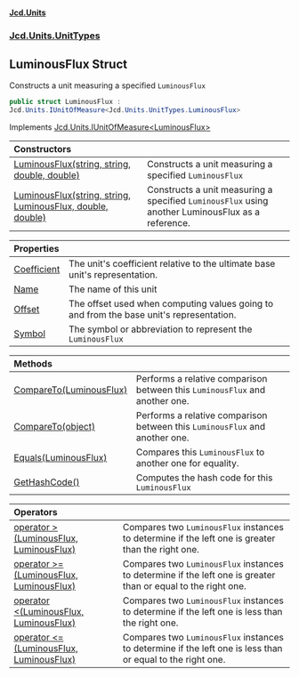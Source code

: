 #### [Jcd.Units](index.md 'index')
### [Jcd.Units.UnitTypes](Jcd.Units.UnitTypes.md 'Jcd.Units.UnitTypes')

## LuminousFlux Struct

Constructs a unit measuring a specified `LuminousFlux`

```csharp
public struct LuminousFlux :
Jcd.Units.IUnitOfMeasure<Jcd.Units.UnitTypes.LuminousFlux>
```

Implements [Jcd.Units.IUnitOfMeasure&lt;](Jcd.Units.IUnitOfMeasure_TUnits_.md 'Jcd.Units.IUnitOfMeasure<TUnits>')[LuminousFlux](Jcd.Units.UnitTypes.LuminousFlux.md 'Jcd.Units.UnitTypes.LuminousFlux')[&gt;](Jcd.Units.IUnitOfMeasure_TUnits_.md 'Jcd.Units.IUnitOfMeasure<TUnits>')

| Constructors | |
| :--- | :--- |
| [LuminousFlux(string, string, double, double)](Jcd.Units.UnitTypes.LuminousFlux.LuminousFlux(string,string,double,double).md 'Jcd.Units.UnitTypes.LuminousFlux.LuminousFlux(string, string, double, double)') | Constructs a unit measuring a specified `LuminousFlux` |
| [LuminousFlux(string, string, LuminousFlux, double, double)](Jcd.Units.UnitTypes.LuminousFlux.LuminousFlux(string,string,Jcd.Units.UnitTypes.LuminousFlux,double,double).md 'Jcd.Units.UnitTypes.LuminousFlux.LuminousFlux(string, string, Jcd.Units.UnitTypes.LuminousFlux, double, double)') | Constructs a unit measuring a specified `LuminousFlux` using another LuminousFlux as a reference. |

| Properties | |
| :--- | :--- |
| [Coefficient](Jcd.Units.UnitTypes.LuminousFlux.Coefficient.md 'Jcd.Units.UnitTypes.LuminousFlux.Coefficient') | The unit's coefficient relative to the ultimate base unit's representation. |
| [Name](Jcd.Units.UnitTypes.LuminousFlux.Name.md 'Jcd.Units.UnitTypes.LuminousFlux.Name') | The name of this unit |
| [Offset](Jcd.Units.UnitTypes.LuminousFlux.Offset.md 'Jcd.Units.UnitTypes.LuminousFlux.Offset') | The offset used when computing values going to and from the base unit's representation. |
| [Symbol](Jcd.Units.UnitTypes.LuminousFlux.Symbol.md 'Jcd.Units.UnitTypes.LuminousFlux.Symbol') | The symbol or abbreviation to represent the `LuminousFlux` |

| Methods | |
| :--- | :--- |
| [CompareTo(LuminousFlux)](Jcd.Units.UnitTypes.LuminousFlux.CompareTo(Jcd.Units.UnitTypes.LuminousFlux).md 'Jcd.Units.UnitTypes.LuminousFlux.CompareTo(Jcd.Units.UnitTypes.LuminousFlux)') | Performs a relative comparison between this `LuminousFlux` and another one. |
| [CompareTo(object)](Jcd.Units.UnitTypes.LuminousFlux.CompareTo(object).md 'Jcd.Units.UnitTypes.LuminousFlux.CompareTo(object)') | Performs a relative comparison between this `LuminousFlux` and another one. |
| [Equals(LuminousFlux)](Jcd.Units.UnitTypes.LuminousFlux.Equals(Jcd.Units.UnitTypes.LuminousFlux).md 'Jcd.Units.UnitTypes.LuminousFlux.Equals(Jcd.Units.UnitTypes.LuminousFlux)') | Compares this `LuminousFlux` to another one for equality. |
| [GetHashCode()](Jcd.Units.UnitTypes.LuminousFlux.GetHashCode().md 'Jcd.Units.UnitTypes.LuminousFlux.GetHashCode()') | Computes the hash code for this `LuminousFlux` |

| Operators | |
| :--- | :--- |
| [operator &gt;(LuminousFlux, LuminousFlux)](Jcd.Units.UnitTypes.LuminousFlux.op_GreaterThan(Jcd.Units.UnitTypes.LuminousFlux,Jcd.Units.UnitTypes.LuminousFlux).md 'Jcd.Units.UnitTypes.LuminousFlux.op_GreaterThan(Jcd.Units.UnitTypes.LuminousFlux, Jcd.Units.UnitTypes.LuminousFlux)') | Compares two `LuminousFlux` instances to determine if the left one is greater than the right one. |
| [operator &gt;=(LuminousFlux, LuminousFlux)](Jcd.Units.UnitTypes.LuminousFlux.op_GreaterThanOrEqual(Jcd.Units.UnitTypes.LuminousFlux,Jcd.Units.UnitTypes.LuminousFlux).md 'Jcd.Units.UnitTypes.LuminousFlux.op_GreaterThanOrEqual(Jcd.Units.UnitTypes.LuminousFlux, Jcd.Units.UnitTypes.LuminousFlux)') | Compares two `LuminousFlux` instances to determine if the left one is greater than or equal to the right one. |
| [operator &lt;(LuminousFlux, LuminousFlux)](Jcd.Units.UnitTypes.LuminousFlux.op_LessThan(Jcd.Units.UnitTypes.LuminousFlux,Jcd.Units.UnitTypes.LuminousFlux).md 'Jcd.Units.UnitTypes.LuminousFlux.op_LessThan(Jcd.Units.UnitTypes.LuminousFlux, Jcd.Units.UnitTypes.LuminousFlux)') | Compares two `LuminousFlux` instances to determine if the left one is less than the right one. |
| [operator &lt;=(LuminousFlux, LuminousFlux)](Jcd.Units.UnitTypes.LuminousFlux.op_LessThanOrEqual(Jcd.Units.UnitTypes.LuminousFlux,Jcd.Units.UnitTypes.LuminousFlux).md 'Jcd.Units.UnitTypes.LuminousFlux.op_LessThanOrEqual(Jcd.Units.UnitTypes.LuminousFlux, Jcd.Units.UnitTypes.LuminousFlux)') | Compares two `LuminousFlux` instances to determine if the left one is less than or equal to the right one. |
